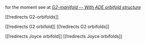 
for the moment see at _[G2-manifold -- With ADE orbifold structure](G2+manifold#WithADEOrbifoldStructure)_

[[!redirects G2-orbifolds]]

[[!redirects G2 orbifold]]
[[!redirects G2 orbifolds]]

[[!redirects Joyce orbifold]]
[[!redirects Joyce orbifolds]]

